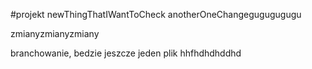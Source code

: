 #projekt
newThingThatIWantToCheck
anotherOneChangegugugugugu

zmianyzmianyzmiany


branchowanie, bedzie jeszcze jeden plik
hhfhdhdhddhd
